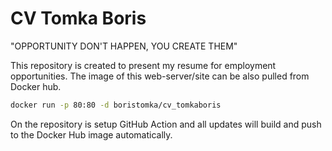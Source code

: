 # CV Tomka Boris
"OPPORTUNITY DON'T HAPPEN, YOU CREATE THEM"

This repository is created to present my resume for employment opportunities. 
The image of this web-server/site can be also pulled from Docker hub.

```bash
docker run -p 80:80 -d boristomka/cv_tomkaboris
```

On the repository is setup GitHub Action and all updates will build and push to the Docker Hub image automatically.
